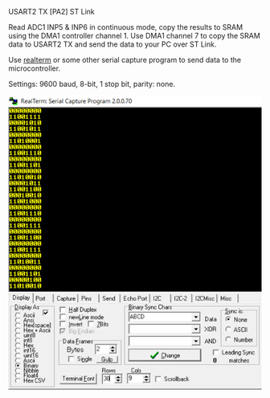 USART2 TX [PA2] ST Link 

Read ADC1 INP5 & INP6 in continuous mode, copy the results to SRAM using the DMA1 controller channel 1. Use DMA1 channel 7 to copy the SRAM data to USART2 TX and send the data to your PC over ST Link.

Use [realterm](https://sourceforge.net/projects/realterm/) or some other serial capture program to send data to the microcontroller. 

Settings: 9600 baud, 8-bit, 1 stop bit, parity: none.

![](../../img/adc_uart.PNG)